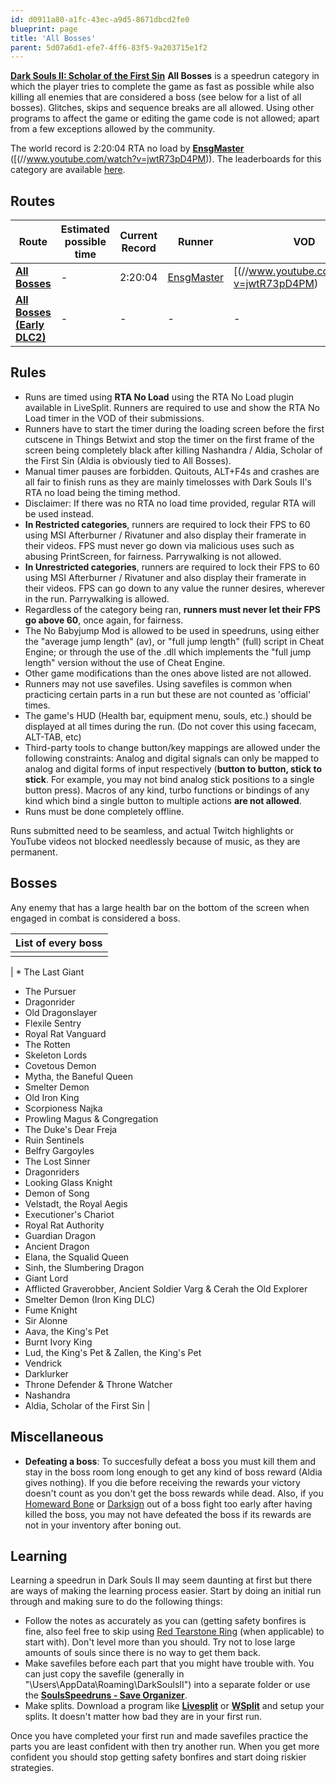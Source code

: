 ```yaml
---
id: d0911a80-a1fc-43ec-a9d5-8671dbcd2fe0
blueprint: page
title: 'All Bosses'
parent: 5d07a6d1-efe7-4ff6-83f5-9a203715e1f2
---
```

[**Dark Souls II: Scholar of the First Sin**](/ds2sotfs)  **All Bosses** is a speedrun category in which the player tries to complete the game as fast as possible while also killing all enemies that are considered a boss (see below for a list of all bosses). Glitches, skips and sequence breaks are all allowed. Using other programs to affect the game or editing the game code is not allowed; apart from a few exceptions allowed by the community.

The world record is 2:20:04 RTA no load by [**EnsgMaster**](//www.twitch.tv/ensgmaster) ([(//www.youtube.com/watch?v=jwtR73pD4PM)). The leaderboards for this category are available [here](/ds2sotfs/leaderboardall-bosses).

## Routes

| Route | Estimated possible time | Current Record | Runner | VOD |
| --- | --- | --- | --- | --- |
| [**All Bosses**](//pastebin.com/3AneWZAL) | - | 2:20:04 | [EnsgMaster](//www.twitch.tv/ensgmaster) | [(//www.youtube.com/watch?v=jwtR73pD4PM) |
| [**All Bosses (Early DLC2)**](//pastebin.com/NdqQL4Ni) | - | - | - | - |

## Rules

- Runs are timed using **RTA No Load** using the RTA No Load plugin available in LiveSplit. Runners are required to use and show the RTA No Load timer in the VOD of their submissions.
- Runners have to start the timer during the loading screen before the first cutscene in Things Betwixt and stop the timer on the first frame of the screen being completely black after killing Nashandra / Aldia, Scholar of the First Sin (Aldia is obviously tied to All Bosses).
- Manual timer pauses are forbidden. Quitouts, ALT+F4s and crashes are all fair to finish runs as they are mainly timelosses with Dark Souls II's RTA no load being the timing method.
- Disclaimer: If there was no RTA no load time provided, regular RTA will be used instead.
- **In Restricted categories**, runners are required to lock their FPS to 60 using MSI Afterburner / Rivatuner and also display their framerate in their videos. FPS must never go down via malicious uses such as abusing PrintScreen, for fairness. Parrywalking is not allowed.
- **In Unrestricted categories**, runners are required to lock their FPS to 60 using MSI Afterburner / Rivatuner and also display their framerate in their videos. FPS can go down to any value the runner desires, wherever in the run. Parrywalking is allowed.
- Regardless of the category being ran, **runners must never let their FPS go above 60**, once again, for fairness.
- The No Babyjump Mod is allowed to be used in speedruns, using either the "average jump length" (av), or "full jump length" (full) script in Cheat Engine; or through the use of the .dll which implements the "full jump length" version without the use of Cheat Engine.
- Other game modifications than the ones above listed are not allowed.
- Runners may not use savefiles. Using savefiles is common when practicing certain parts in a run but these are not counted as 'official' times.
- The game's HUD (Health bar, equipment menu, souls, etc.) should be displayed at all times during the run. (Do not cover this using facecam, ALT-TAB, etc)
- Third-party tools to change button/key mappings are allowed under the following constraints: Analog and digital signals can only be mapped to analog and digital forms of input respectively (**button to button, stick to stick**. For example, you may not bind analog stick positions to a single button press). Macros of any kind, turbo functions or bindings of any kind which bind a single button to multiple actions **are not allowed**.
- Runs must be done completely offline.

Runs submitted need to be seamless, and actual Twitch highlights or YouTube videos not blocked needlessly because of music, as they are permanent.

## Bosses

Any enemy that has a large health bar on the bottom of the screen when engaged in combat is considered a boss.

| List of every boss |
| --- |
|  |

| * The Last Giant

- The Pursuer
- Dragonrider
- Old Dragonslayer
- Flexile Sentry
- Royal Rat Vanguard
- The Rotten
- Skeleton Lords
- Covetous Demon
- Mytha, the Baneful Queen
- Smelter Demon
- Old Iron King
- Scorpioness Najka
- Prowling Magus & Congregation
- The Duke's Dear Freja
- Ruin Sentinels
- Belfry Gargoyles
- The Lost Sinner
- Dragonriders
- Looking Glass Knight
- Demon of Song
- Velstadt, the Royal Aegis
- Executioner's Chariot
- Royal Rat Authority
- Guardian Dragon
- Ancient Dragon
- Elana, the Squalid Queen
- Sinh, the Slumbering Dragon
- Giant Lord
- Afflicted Graverobber, Ancient Soldier Varg & Cerah the Old Explorer
- Smelter Demon (Iron King DLC)
- Fume Knight
- Sir Alonne
- Aava, the King's Pet
- Burnt Ivory King
- Lud, the King's Pet & Zallen, the King's Pet
- Vendrick
- Darklurker
- Throne Defender & Throne Watcher
- Nashandra
- Aldia, Scholar of the First Sin |

## Miscellaneous

- **Defeating a boss**: To succesfully defeat a boss you must kill them and stay in the boss room long enough to get any kind of boss reward (Aldia gives nothing). If you die before receiving the rewards your victory doesn't count as you don't get the boss rewards while dead. Also, if you [Homeward Bone](//darksouls.wikidot.com/homeward-bone) or [Darksign](//darksouls.wikidot.com/darksign) out of a boss fight too early after having killed the boss, you may not have defeated the boss if its rewards are not in your inventory after boning out.

## Learning

Learning a speedrun in Dark Souls II may seem daunting at first but there are ways of making the learning process easier. Start by doing an initial run through and making sure to do the following things:

- Follow the notes as accurately as you can (getting safety bonfires is fine, also feel free to skip using [Red Tearstone Ring](//darksouls2.wikidot.com/red-tearstone-ring) (when applicable) to start with). Don't level more than you should. Try not to lose large amounts of souls since there is no way to get them back.
- Make savefiles before each part that you might have trouble with. You can just copy the savefile (generally in "\Users<YourName>\AppData\Roaming\DarkSoulsII<SomeCode>") into a separate folder or use the [**SoulsSpeedruns - Save Organizer**](https://github.com/Kahmul/SoulsSpeedruns-Save-Organizer/releases).
- Make splits. Download a program like [**Livesplit**](//livesplit.org/) or [**WSplit**](//www.mediafire.com/download/x6e6g8d0m5daa3q/WSplit+1.5.2.zip) and setup your splits. It doesn't matter how bad they are in your first run.

Once you have completed your first run and made savefiles practice the parts you are least confident with then try another run. When you get more confident you should stop getting safety bonfires and start doing riskier strategies.
